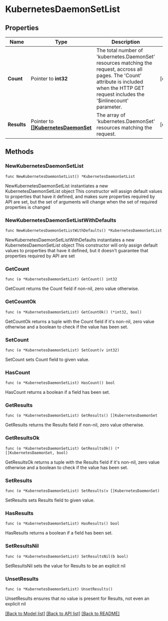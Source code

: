 # KubernetesDaemonSetList

## Properties

Name | Type | Description | Notes
------------ | ------------- | ------------- | -------------
**Count** | Pointer to **int32** | The total number of &#39;kubernetes.DaemonSet&#39; resources matching the request, accross all pages. The &#39;Count&#39; attribute is included when the HTTP GET request includes the &#39;$inlinecount&#39; parameter. | [optional] 
**Results** | Pointer to [**[]KubernetesDaemonSet**](KubernetesDaemonSet.md) | The array of &#39;kubernetes.DaemonSet&#39; resources matching the request. | [optional] 

## Methods

### NewKubernetesDaemonSetList

`func NewKubernetesDaemonSetList() *KubernetesDaemonSetList`

NewKubernetesDaemonSetList instantiates a new KubernetesDaemonSetList object
This constructor will assign default values to properties that have it defined,
and makes sure properties required by API are set, but the set of arguments
will change when the set of required properties is changed

### NewKubernetesDaemonSetListWithDefaults

`func NewKubernetesDaemonSetListWithDefaults() *KubernetesDaemonSetList`

NewKubernetesDaemonSetListWithDefaults instantiates a new KubernetesDaemonSetList object
This constructor will only assign default values to properties that have it defined,
but it doesn't guarantee that properties required by API are set

### GetCount

`func (o *KubernetesDaemonSetList) GetCount() int32`

GetCount returns the Count field if non-nil, zero value otherwise.

### GetCountOk

`func (o *KubernetesDaemonSetList) GetCountOk() (*int32, bool)`

GetCountOk returns a tuple with the Count field if it's non-nil, zero value otherwise
and a boolean to check if the value has been set.

### SetCount

`func (o *KubernetesDaemonSetList) SetCount(v int32)`

SetCount sets Count field to given value.

### HasCount

`func (o *KubernetesDaemonSetList) HasCount() bool`

HasCount returns a boolean if a field has been set.

### GetResults

`func (o *KubernetesDaemonSetList) GetResults() []KubernetesDaemonSet`

GetResults returns the Results field if non-nil, zero value otherwise.

### GetResultsOk

`func (o *KubernetesDaemonSetList) GetResultsOk() (*[]KubernetesDaemonSet, bool)`

GetResultsOk returns a tuple with the Results field if it's non-nil, zero value otherwise
and a boolean to check if the value has been set.

### SetResults

`func (o *KubernetesDaemonSetList) SetResults(v []KubernetesDaemonSet)`

SetResults sets Results field to given value.

### HasResults

`func (o *KubernetesDaemonSetList) HasResults() bool`

HasResults returns a boolean if a field has been set.

### SetResultsNil

`func (o *KubernetesDaemonSetList) SetResultsNil(b bool)`

 SetResultsNil sets the value for Results to be an explicit nil

### UnsetResults
`func (o *KubernetesDaemonSetList) UnsetResults()`

UnsetResults ensures that no value is present for Results, not even an explicit nil

[[Back to Model list]](../README.md#documentation-for-models) [[Back to API list]](../README.md#documentation-for-api-endpoints) [[Back to README]](../README.md)


